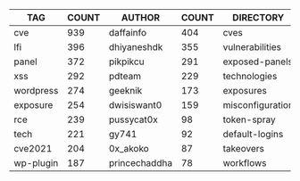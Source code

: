 |    TAG    | COUNT |    AUTHOR     | COUNT |    DIRECTORY     | COUNT | SEVERITY | COUNT |  TYPE   | COUNT |
|-----------|-------|---------------|-------|------------------|-------|----------|-------|---------|-------|
| cve       |   939 | daffainfo     |   404 | cves             |   945 | info     |   969 | http    |  2605 |
| lfi       |   396 | dhiyaneshdk   |   355 | vulnerabilities  |   372 | high     |   720 | file    |    57 |
| panel     |   372 | pikpikcu      |   291 | exposed-panels   |   370 | medium   |   534 | network |    48 |
| xss       |   292 | pdteam        |   229 | technologies     |   211 | critical |   335 | dns     |    12 |
| wordpress |   274 | geeknik       |   173 | exposures        |   197 | low      |   171 |         |       |
| exposure  |   254 | dwisiswant0   |   159 | misconfiguration |   169 |          |       |         |       |
| rce       |   239 | pussycat0x    |    98 | token-spray      |   143 |          |       |         |       |
| tech      |   221 | gy741         |    92 | default-logins   |    66 |          |       |         |       |
| cve2021   |   204 | 0x_akoko      |    87 | takeovers        |    65 |          |       |         |       |
| wp-plugin |   187 | princechaddha |    78 | workflows        |    58 |          |       |         |       |
